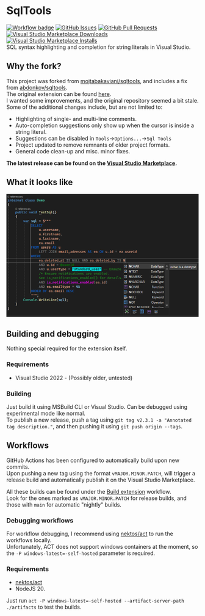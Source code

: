 # SqlTools
[![Workflow badge](https://github.com/MaverickMartyn/sqltools/actions/workflows/sqltools-release.yml/badge.svg)](https://github.com/MaverickMartyn/sqltools/actions/workflows/sqltools-release.yml)
[![GitHub Issues](https://img.shields.io/github/issues/MaverickMartyn/sqltools)](https://github.com/MaverickMartyn/sqltools/issues)
[![GitHub Pull Requests](https://img.shields.io/github/issues-pr/MaverickMartyn/sqltools)](https://github.com/MaverickMartyn/sqltools/pulls)
[![Visual Studio Marketplace Downloads](https://img.shields.io/visual-studio-marketplace/d/maverickmartyn.sqltools-improved?logo=visualstudio)](https://marketplace.visualstudio.com/items?itemName=MaverickMartyn.sqltools-improved)
[![Visual Studio Marketplace Installs](https://img.shields.io/visual-studio-marketplace/i/maverickmartyn.sqltools-improved?logo=visualstudio)](https://marketplace.visualstudio.com/items?itemName=MaverickMartyn.sqltools-improved)  
SQL syntax highlighting and completion for string literals in Visual Studio.

## Why the fork?
This project was forked from [mojtabakaviani/sqltools](https://github.com/mojtabakaviani/sqltools), and includes a fix from [abdonkov/sqltools](https://github.com/abdonkov/sqltools).  
The original extension can be found [here](https://marketplace.visualstudio.com/items?itemName=Mojtabakaviani.SqlTools).  
I wanted some improvements, and the original repository seemed a bit stale.  
Some of the additional changes include, but are not limited to:
* Highlighting of single- and multi-line comments.
* Auto-completion suggestions only show up when the cursor is inside a string literal.
* Suggestions can be disabled in `Tools`->`Options...`->`Sql Tools`
* Project updated to remove remnants of older project formats.
* General code clean-up and misc. minor fixes.

**The latest release can be found on the [Visual Studio Marketplace](https://marketplace.visualstudio.com/items?itemName=MaverickMartyn.sqltools-improved).**

## What it looks like
![Screenshot of the extension in action.](SqlTools/Resources/screenshot.png "The extension in action.")

## Building and debugging
Nothing special required for the extension itself.

### Requirements
* Visual Studio 2022 - (Possibly older, untested)

### Building
Just build it using MSBuild CLI or Visual Studio. Can be debugged using experimental mode like normal.  
To publish a new release, push a tag using `git tag v2.3.1 -a "Annotated tag description."`, and then pushing it using `git push origin --tags`.

## Workflows
GitHub Actions has been configured to automatically build upon new commits.  
Upon pushing a new tag using the format `vMAJOR.MINOR.PATCH`, will trigger a release build and automatically publish it on the Visual Studio Marketplace.

All these builds can be found under the [Build extension](https://github.com/MaverickMartyn/sqltools/actions/workflows/sqltools-release.yml) workflow.  
Look for the ones marked as `vMAJOR.MINOR.PATCH` for release builds, and those with `main` for automatic "nightly" builds.

### Debugging workflows
For workflow debugging, I recommend using [nektos/act](https://github.com/nektos/act) to run the workflows locally.  
Unfortunately, ACT does not support windows containers at the moment, so the `-P windows-latest=-self-hosted` parameter is required.

### Requirements
* [nektos/act](https://github.com/nektos/act)
* NodeJS 20.

Just run `act -P windows-latest=-self-hosted --artifact-server-path ./artifacts` to test the builds.
